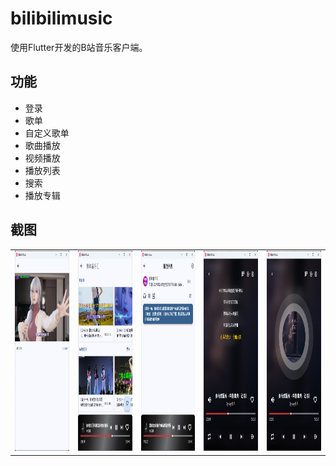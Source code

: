 # bilibilimusic

使用Flutter开发的B站音乐客户端。

## 功能

- 登录
- 歌单
- 自定义歌单
- 歌曲播放
- 视频播放
- 播放列表
- 搜索
- 播放专辑

## 截图
<div style="text-align: center">
  <table>
    <tr>
    <td style="text-align: center">
      <img width="180" height="320" src="https://raw.githubusercontent.com/liuchuancong/bilibili-music/main/assets/screenshots/1.png">
    </td>
    <td style="text-align: center">
      <img width="180" height="320" src="https://raw.githubusercontent.com/liuchuancong/bilibili-music/main/assets/screenshots/2.png">
    </td>
    <td style="text-align: center">
      <img width="180" height="320" src="https://raw.githubusercontent.com/liuchuancong/bilibili-music/main/assets/screenshots/3.png">
    </td>
    <td style="text-align: center">
      <img width="180" height="320" src="https://raw.githubusercontent.com/liuchuancong/bilibili-music/main/assets/screenshots/4.png">
    </td>
    <td style="text-align: center">
     <img width="180" height="320" src="https://raw.githubusercontent.com/liuchuancong/bilibili-music/main/assets/screenshots/5.png">
    </td>
    </tr>
  </table>
</div>

